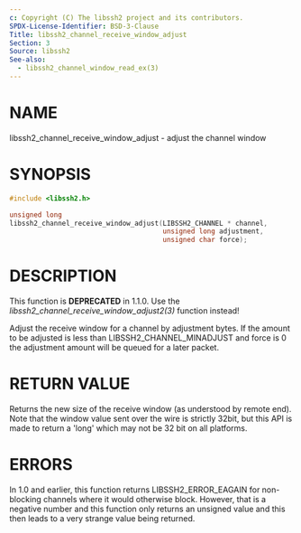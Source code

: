 ```yaml
---
c: Copyright (C) The libssh2 project and its contributors.
SPDX-License-Identifier: BSD-3-Clause
Title: libssh2_channel_receive_window_adjust
Section: 3
Source: libssh2
See-also:
  - libssh2_channel_window_read_ex(3)
---
```


# NAME

libssh2_channel_receive_window_adjust - adjust the channel window

# SYNOPSIS

~~~c
#include <libssh2.h>

unsigned long
libssh2_channel_receive_window_adjust(LIBSSH2_CHANNEL * channel,
                                      unsigned long adjustment,
                                      unsigned char force);
~~~

# DESCRIPTION

This function is **DEPRECATED** in 1.1.0. Use the
*libssh2_channel_receive_window_adjust2(3)* function instead!

Adjust the receive window for a channel by adjustment bytes. If the amount to
be adjusted is less than LIBSSH2_CHANNEL_MINADJUST and force is 0 the
adjustment amount will be queued for a later packet.

# RETURN VALUE

Returns the new size of the receive window (as understood by remote end). Note
that the window value sent over the wire is strictly 32bit, but this API is
made to return a 'long' which may not be 32 bit on all platforms.

# ERRORS

In 1.0 and earlier, this function returns LIBSSH2_ERROR_EAGAIN for
non-blocking channels where it would otherwise block. However, that is a
negative number and this function only returns an unsigned value and this then
leads to a very strange value being returned.
